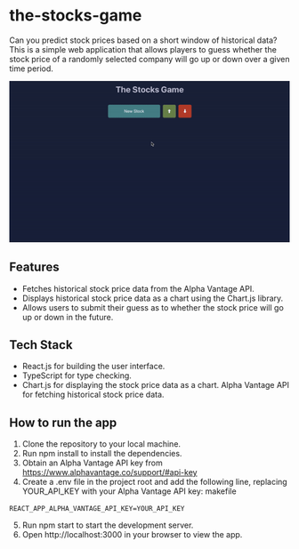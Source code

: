 # the-stocks-game

Can you predict stock prices based on a short window of historical data?
This is a simple web application that allows players to guess whether the stock price of a randomly selected company will go up or down over a given time period.

![Gif](demo.gif)

## Features

- Fetches historical stock price data from the Alpha Vantage API.
- Displays historical stock price data as a chart using the Chart.js library.
- Allows users to submit their guess as to whether the stock price will go up or down in the future.

## Tech Stack

- React.js for building the user interface.
- TypeScript for type checking.
- Chart.js for displaying the stock price data as a chart.
  Alpha Vantage API for fetching historical stock price data.

## How to run the app

1. Clone the repository to your local machine.
2. Run npm install to install the dependencies.
3. Obtain an Alpha Vantage API key from https://www.alphavantage.co/support/#api-key
4. Create a .env file in the project root and add the following line, replacing YOUR_API_KEY with your Alpha Vantage API key:
   makefile

```
REACT_APP_ALPHA_VANTAGE_API_KEY=YOUR_API_KEY
```

5. Run npm start to start the development server.
6. Open http://localhost:3000 in your browser to view the app.
